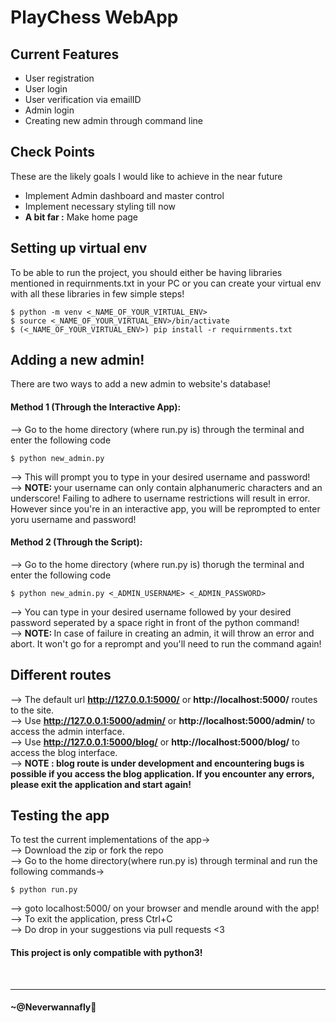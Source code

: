 # PlayChess WebApp

## Current Features
<ul>
    <li>User registration</li>
    <li>User login</li>
    <li>User verification via emailID</li>
    <li>Admin login</li>
    <li>Creating new admin through command line
</ul>

## Check Points
These are the likely goals I would like to achieve in the near future
<ul>
    <li>Implement Admin dashboard and master control</li>
    <li>Implement necessary styling till now</li>
    <li><strong>A bit far :</strong> Make home page</li>
</ul>

## Setting up virtual env
To be able to run the project, you should either be having libraries mentioned in requirnments.txt in your PC or you can create your virtual env with all these libraries in few simple steps!<br>

```
$ python -m venv <_NAME_OF_YOUR_VIRTUAL_ENV>
$ source <_NAME_OF_YOUR_VIRTUAL_ENV>/bin/activate
$ (<_NAME_OF_YOUR_VIRTUAL_ENV>) pip install -r requirnments.txt
```

## Adding a new admin!
There are two ways to add a new admin to website's database!
#### Method 1 (Through the Interactive App): 
--> Go to the home directory (where run.py is) through the terminal and enter the following code
```
$ python new_admin.py
```
--> This will prompt you to type in your desired username and password!<br>
--> <strong>NOTE: </strong>your username can only contain alphanumeric characters and an underscore! Failing to adhere to username restrictions will result in error. However since you're in an interactive app, you will be reprompted to enter yoru username and password!

#### Method 2 (Through the Script):
--> Go to the home directory (where run.py is) thorugh the terminal and enter the following code
```
$ python new_admin.py <_ADMIN_USERNAME> <_ADMIN_PASSWORD>
```
--> You can type in your desired username followed by your desired password seperated by a space right in front of the python command!<br>
--> <strong>NOTE: </strong>In case of failure in creating an admin, it will throw an error and abort. It won't go for a reprompt and you'll need to run the command again!

## Different routes
--> The default url <strong>http://127.0.0.1:5000/</strong> or <strong>http://localhost:5000/</strong> routes to the site.<br>
--> Use <strong>http://127.0.0.1:5000/admin/</strong> or <strong>http://localhost:5000/admin/</strong> to access the admin interface.<br>
--> Use <strong>http://127.0.0.1:5000/blog/</strong> or 
<strong>http://localhost:5000/blog/</strong> to access the blog interface.<br>
--> <strong> NOTE : blog route is under development and encountering bugs is possible if you access the blog application. If you encounter any errors, please exit the application and start again! </strong>

## Testing the app
To test the current implementations of the app-><br>
--> Download the zip or fork the repo<br>
--> Go to the home directory(where run.py is) through terminal and run the following commands-><br>
```
$ python run.py
```
--> goto localhost:5000/ on your browser and mendle around with the app!<br>
--> To exit the application, press Ctrl+C<br>
--> Do drop in your suggestions via pull requests <3 <br>

<h4><strong> This project is only compatible with python3! </strong> </h4><br>

<hr>

#### ~@Neverwannafly
